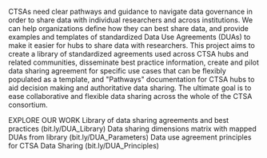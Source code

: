 CTSAs need clear pathways and guidance to navigate data governance in order to share data with individual researchers and across institutions. We can help organizations define how they can best share data, and provide examples and templates of standardized Data Use Agreements (DUAs) to make it easier for hubs to share data with researchers. 
This project aims to create a library of standardized agreements used across CTSA hubs and related communities, disseminate best practice information, create and pilot data sharing agreement for specific use cases that can be flexibly populated as a template, and "Pathways" documentation for CTSA hubs to aid decision making and authoritative data sharing. The ultimate goal is to ease collaborative and flexible data sharing across the whole of the CTSA consortium.


EXPLORE OUR WORK
Library of data sharing agreements and best practices  (bit.ly/DUA_Library)
Data sharing dimensions matrix with mapped DUAs from library
(bit.ly/DUA_Parameters)
Data use agreement principles for CTSA Data Sharing 
(bit.ly/DUA_Principles)
